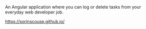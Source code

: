 An Angular application where you can log or delete tasks from your everyday web developer job.

https://sorinscouse.github.io/
